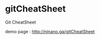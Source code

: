# gitCheatSheet
Git CheatSheet

demo page : <a href="http://ninano.ga/gitCheatSheet">http://ninano.ga/gitCheatSheet</a>
